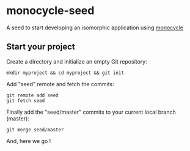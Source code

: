 # monocycle-seed

A seed to start developing an isomorphic application using [monocycle](https://github.com/gastonite/monocycle)

## Start your project
  Create a directory and initialize an empty Git repository:
  ```
  mkdir myproject && cd myproject && git init
  ```
  Add "seed" remote and fetch the commits:
  ```
  git remote add seed 
  git fetch seed
  ```
  Finally add the "seed/master" commits to your current local branch (master):
  ```
  git merge seed/master
  ```

  And, here we go !
